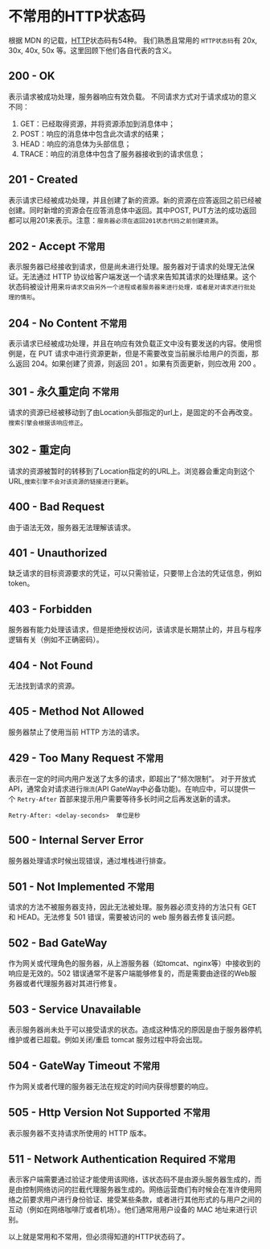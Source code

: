 # 不常用的HTTP状态码
根据 MDN 的记载，[HTTP](https://developer.mozilla.org/zh-CN/docs/Web/HTTP)状态码有54种。
我们熟悉且常用的 `HTTP状态码`有 20x, 30x, 40x, 50x 等。这里回顾下他们各自代表的含义。
## 200 - OK
表示请求被成功处理，服务器响应有效负载。 不同请求方式对于请求成功的意义不同：

1. GET：已经取得资源，并将资源添加到消息体中；
2. POST：响应的消息体中包含此次请求的结果；
3. HEAD：响应的消息体为头部信息；
4. TRACE：响应的消息体中包含了服务器接收到的请求信息；

## 201 - Created
表示请求已经被成功处理，并且创建了新的资源。新的资源在应答返回之前已经被创建。同时新增的资源会在应答消息体中返回。其中POST, PUT方法的成功返回都可以用201来表示。注意：`服务器必须在返回201状态代码之前创建资源`。

## 202 - Accept `不常用`
表示服务器已经接收到请求，但是尚未进行处理。服务器对于请求的处理无法保证。无法通过 HTTP 协议给客户端发送一个请求来告知其请求的处理结果。这个状态码被设计用来`将请求交由另外一个进程或者服务器来进行处理，或者是对请求进行批处理的情形`。

## 204 - No Content `不常用`
表示请求已经被成功处理，并且在响应有效负载正文中没有要发送的内容。使用惯例是，在 PUT 请求中进行资源更新，但是不需要改变当前展示给用户的页面，那么返回 204。如果创建了资源，则返回 201 。如果有页面更新，则应改用 200 。

## 301 - 永久重定向 `不常用`
请求的资源已经被移动到了由Location头部指定的url上，是固定的不会再改变。`搜索引擎会根据该响应修正`。

## 302 - 重定向
请求的资源被暂时的转移到了Location指定的的URL上。浏览器会重定向到这个URL,`搜索引擎不会对该资源的链接进行更新`。

## 400 - Bad Request
由于语法无效，服务器无法理解该请求。

## 401 - Unauthorized 
缺乏请求的目标资源要求的凭证，可以只需验证，只要带上合法的凭证信息，例如 token。

## 403 - Forbidden
服务器有能力处理该请求，但是拒绝授权访问，该请求是长期禁止的，并且与程序逻辑有关（例如不正确密码）。

## 404 - Not Found
无法找到请求的资源。

## 405 - Method Not Allowed
服务器禁止了使用当前 HTTP 方法的请求。

## 429 - Too Many Request `不常用`
表示在一定的时间内用户发送了太多的请求，即超出了“频次限制”。 对于开放式API，通常会对请求进行`限流`(API GateWay中必备功能)。在响应中，可以提供一个  `Retry-After` 首部来提示用户需要等待多长时间之后再发送新的请求。

```
Retry-After: <delay-seconds>  单位是秒
```

## 500 - Internal Server Error
服务器处理请求时候出现错误，通过堆栈进行排查。

## 501 - Not Implemented  `不常用`
请求的方法不被服务器支持，因此无法被处理。服务器必须支持的方法只有 GET 和 HEAD。无法修复 501 错误，需要被访问的 web 服务器去修复该问题。

## 502 - Bad GateWay
作为网关或代理角色的服务器，从上游服务器（如tomcat、nginx等）中接收到的响应是无效的。502 错误通常不是客户端能够修复的，而是需要由途径的Web服务器或者代理服务器对其进行修复。

## 503 - Service Unavailable
表示服务器尚未处于可以接受请求的状态。造成这种情况的原因是由于服务器停机维护或者已超载。例如关闭/重启 tomcat 服务过程中将会出现。

## 504 - GateWay Timeout `不常用`
作为网关或者代理的服务器无法在规定的时间内获得想要的响应。

## 505 - Http Version Not Supported `不常用`
表示服务器不支持请求所使用的 HTTP 版本。

## 511 - Network Authentication Required `不常用`
表示客户端需要通过验证才能使用该网络，该状态码不是由源头服务器生成的，而是由控制网络访问的拦截代理服务器生成的。网络运营商们有时候会在准许使用网络之前要求用户进行身份验证、接受某些条款，或者进行其他形式的与用户之间的互动（例如在网络咖啡厅或者机场）。他们通常用用户设备的  MAC 地址来进行识别。

以上就是常用和不常用，但必须得知道的HTTP状态码了。